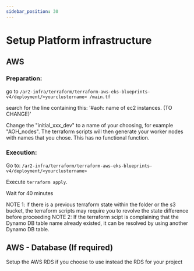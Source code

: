 ```yaml
---
sidebar_position: 30
---
```


# Setup Platform infrastructure

## AWS
### Preparation: 

go to  `/ar2-infra/terraform/terraform-aws-eks-blueprints-v4/deployment/<yourclustername> /main.tf`

search for the line containing this: 
'#aoh: name of ec2 instances. (TO CHANGE)'

Change the "initial_xxx_dev" to a name of your choosing, for example "AOH_nodes".
The terraform scripts will then generate your worker nodes with names that you chose. This has no functional function.

### Execution:
Go  to:
`/ar2-infra/terraform/terraform-aws-eks-blueprints-v4/deployment/<yourclustername>`

Execute `terraform apply`.

Wait for 40 minutes

NOTE 1: if there is a previous terraform state within the folder or the s3 bucket, the terraform scripts may require you to revolve the state difference before proceeding
NOTE 2: If the terraform scipt is complaining that the Dynamo DB table name already existed, it can be resolved by using another Dynamo DB table.

## AWS - Database (If required)
Setup the AWS RDS if you choose to use instead the RDS for your project 
